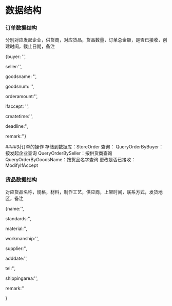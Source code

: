 # 数据结构

### 订单数据结构

分别对应发起企业，供货商，对应货品，货品数量，订单总金额，是否已接收，创建时间，截止日期，备注

{buyer: '',

seller:'',

goodsname: '',

goodsnum: '',

orderamount:'',

ifaccept: '',

createtime:'',

deadline:'',

remark:''}

####对订单的操作
存储到数据库：StoreOrder
查询：
QueryOrderByBuyer：按发起企业查询
QueryOrderBySeller：按供货商查询
QueryOrderByGoodsName：按货品名字查询
更改是否已接收：ModifyIfAccept


### 货品数据结构

对应货品名称，规格，材料，制作工艺，供应商，上架时间，联系方式，发货地区，备注

{name:'',

standards:'',

material:'',

workmanship:'',

supplier:'',

adddate:'',

tel:'',

shippingarea:'',

remark:''

}
